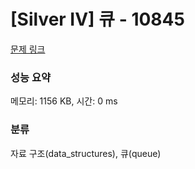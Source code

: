 # [Silver IV] 큐 - 10845 

[문제 링크](https://www.acmicpc.net/problem/10845) 

### 성능 요약

메모리: 1156 KB, 시간: 0 ms

### 분류

자료 구조(data_structures), 큐(queue)


